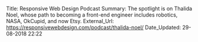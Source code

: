 Title:          Responsive Web Design Podcast
Summary:        The spotlight is on Thalida Noel, whose path to becoming a front-end engineer includes robotics, NASA, OkCupid, and now Etsy.
External_Url: https://responsivewebdesign.com/podcast/thalida-noel/
Date_Updated:   29-08-2018 22:22
